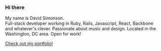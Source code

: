 ### Hi there 

My name is David Simonson.  
Full-stack developer working in Ruby, Rails, Javascript, React, Backbone and whatever's clever.
Passionate about music and design.
Located in the Washington, DC area.
Open for work!

<a href="https://d-simonson.fly.dev">Check out my portfolio!</a>
